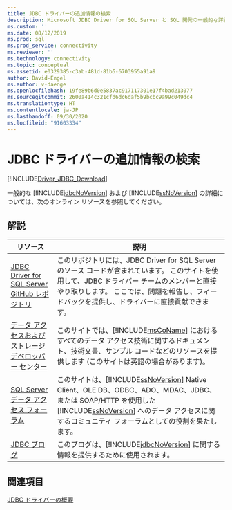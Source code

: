 ```yaml
---
title: JDBC ドライバーの追加情報の検索
description: Microsoft JDBC Driver for SQL Server と SQL 開発の一般的な詳細については、次の追加リソースを参照してください。
ms.custom: ''
ms.date: 08/12/2019
ms.prod: sql
ms.prod_service: connectivity
ms.reviewer: ''
ms.technology: connectivity
ms.topic: conceptual
ms.assetid: e0329385-c3ab-481d-81b5-6703955a91a9
author: David-Engel
ms.author: v-daenge
ms.openlocfilehash: 19fe89b6d0e5837ac917117301e17f4bad213077
ms.sourcegitcommit: 2600a414c321cfd6dc6daf5b9bcbc9a99c049dc4
ms.translationtype: HT
ms.contentlocale: ja-JP
ms.lasthandoff: 09/30/2020
ms.locfileid: "91603334"
---
```

# <a name="finding-additional-jdbc-driver-information"></a>JDBC ドライバーの追加情報の検索

[!INCLUDE[Driver_JDBC_Download](../../includes/driver_jdbc_download.md)]

  一般的な [!INCLUDE[jdbcNoVersion](../../includes/jdbcnoversion_md.md)] および [!INCLUDE[ssNoVersion](../../includes/ssnoversion-md.md)] の詳細については、次のオンライン リソースを参照してください。  
  
## <a name="remarks"></a>解説  
  
|リソース|説明|  
|--------------|-----------------|  
|[JDBC Driver for SQL Server GitHub レポジトリ](https://github.com/microsoft/mssql-jdbc)|このリポジトリには、JDBC Driver for SQL Server のソース コードが含まれています。 このサイトを使用して、JDBC ドライバー チームのメンバーと直接やり取りします。 ここでは、問題を報告し、フィードバックを提供し、ドライバーに直接貢献できます。|
|[データ アクセスおよびストレージ デベロッパー センター](https://go.microsoft.com/fwlink?linkid=4173)|このサイトでは、[!INCLUDE[msCoName](../../includes/msconame_md.md)] におけるすべてのデータ アクセス技術に関するドキュメント、技術文書、サンプル コードなどのリソースを提供します (このサイトは英語の場合があります)。|  
|[SQL Server データ アクセス フォーラム](https://go.microsoft.com/fwlink/?LinkId=70651)|このサイトは、[!INCLUDE[ssNoVersion](../../includes/ssnoversion-md.md)] Native Client、OLE DB、ODBC、ADO、MDAC、JDBC、または SOAP/HTTP を使用した [!INCLUDE[ssNoVersion](../../includes/ssnoversion-md.md)] へのデータ アクセスに関するコミュニティ フォーラムとしての役割を果たします。|  
|[JDBC ブログ](https://go.microsoft.com/fwlink/?LinkId=124746)|このブログは、[!INCLUDE[jdbcNoVersion](../../includes/jdbcnoversion_md.md)] に関する情報を提供するために使用されます。|  
  
## <a name="see-also"></a>関連項目  

 [JDBC ドライバーの概要](../../connect/jdbc/overview-of-the-jdbc-driver.md)  
